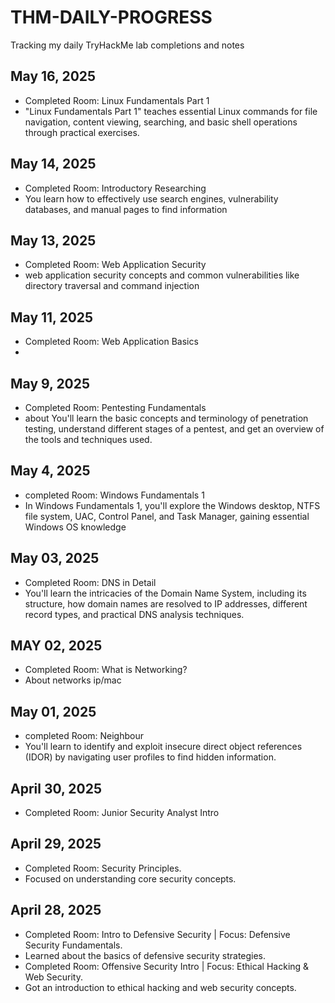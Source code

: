 # THM-DAILY-PROGRESS
Tracking my daily TryHackMe lab completions and notes

## May 16, 2025
* Completed Room: Linux Fundamentals Part 1
* "Linux Fundamentals Part 1" teaches essential Linux commands for file navigation, content viewing, searching, and basic shell operations through practical exercises.



## May 14, 2025
* Completed Room: Introductory Researching
*  You learn how to effectively use search engines, vulnerability databases, and manual pages to find information

## May 13, 2025
* Completed Room: Web Application Security
*  web application security concepts and common vulnerabilities like directory traversal and command injection

## May 11, 2025
* Completed Room:  Web Application Basics
* 

## May 9, 2025 
* Completed Room: Pentesting Fundamentals
* about You'll learn the basic concepts and terminology of penetration testing, understand different stages of a pentest, and get an overview of the tools and techniques used.
  

## May 4, 2025
* completed Room: Windows Fundamentals 1
* In Windows Fundamentals 1, you'll explore the Windows desktop, NTFS file system, UAC, Control Panel, and Task Manager, gaining essential Windows OS knowledge

## May 03, 2025
* Completed Room: DNS in Detail
* You'll learn the intricacies of the Domain Name System, including its structure, how domain names are resolved to IP addresses, different record types, and practical DNS analysis techniques.

## MAY 02, 2025
* Completed Room: What is Networking?
* About networks ip/mac 

## May 01, 2025
* completed Room: Neighbour
* You'll learn to identify and exploit insecure direct object references (IDOR) by navigating user profiles to find hidden information.

## April 30, 2025
* Completed Room:  Junior Security Analyst Intro 

## April 29, 2025
* Completed Room: Security Principles.
* Focused on understanding core security concepts.

## April 28, 2025
* Completed Room: Intro to Defensive Security | Focus: Defensive Security Fundamentals.
* Learned about the basics of defensive security strategies.
* Completed Room: Offensive Security Intro | Focus: Ethical Hacking & Web Security.
* Got an introduction to ethical hacking and web security concepts.
